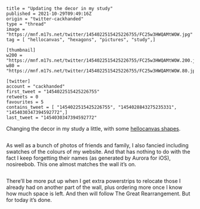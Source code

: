 ```
title = "Updating the decor in my study"
published = 2021-10-29T09:49:16Z
origin = "twitter-cackhanded"
type = "thread"
image = "https://mnf.m17s.net/twitter/1454022515425226755/FC25w3HWQAMtWOW.jpg"
tag = [ "hellocanvas", "hexagons", "pictures", "study",]

[thumbnail]
w200 = "https://mnf.m17s.net/twitter/1454022515425226755/FC25w3HWQAMtWOW.200.jpg"
w80 = "https://mnf.m17s.net/twitter/1454022515425226755/FC25w3HWQAMtWOW.80.jpg"

[twitter]
account = "cackhanded"
first_tweet = "1454022515425226755"
retweets = 0
favourites = 5
contains_tweet = [ "1454022515425226755", "1454028843275235331", "1454030347394592772",]
last_tweet = "1454030347394592772"
```

Changing the decor in my study a little, with some [hellocanvas shapes](https://www.hellocanvas.co.uk/custtomshapes).

<p class='image'><img src='https://mnf.m17s.net/twitter/1454022515425226755/FC25w3HWQAMtWOW.jpg' alt=''></p>

As well as a bunch of photos of friends and family, I also fancied including swatches of the colours of my website. And that has nothing to do with the fact I keep forgetting their names (as generated by Aurora for iOS), nosireebob. This one almost matches the wall it’s on.

<p class='image'><img src='https://mnf.m17s.net/twitter/1454022515425226755/FC2_g8cWQAM9h8d.jpg' alt=''></p>

There’ll be more put up when I get extra powerstrips to relocate those I already had on another part of the wall, plus ordering more once I know how much space is left. And then will follow The Great Rearrangement. But for today it’s done.

<p class='image'><img src='https://mnf.m17s.net/twitter/1454022515425226755/FC3A4JmWYAIj1Zj.jpg' alt=''></p>

